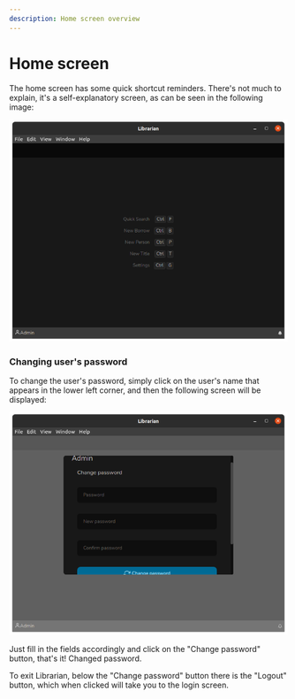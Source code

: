 ```yaml
---
description: Home screen overview
---
```


# Home screen

The home screen has some quick shortcut reminders. There's not much to explain, it's a self-explanatory screen, as can be seen in the following image:

![](.gitbook/assets/librarian-home.png)

### Changing user's password

To change the user's password, simply click on the user's name that appears in the lower left corner, and then the following screen will be displayed:

![](.gitbook/assets/librarian-profile.png)

Just fill in the fields accordingly and click on the "Change password" button, that's it! Changed password.

To exit Librarian, below the "Change password" button there is the "Logout" button, which when clicked will take you to the login screen.
